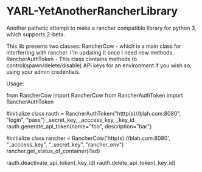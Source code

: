 # YARL-YetAnotherRancherLibrary
Another pathetic attempt to make a rancher compatible library for python 3, which supports 2-beta.

This lib presents two classes:
RancherCow - which is a main class for interferring with rancher. I'm updating it once I need new methods. 
RancherAuthToken - This class contains methods to control(spawn/delete/disable) API keys for an environment if you wish so, using your admin credentials.

Usage: 

from RancherCow import RancherCow
from RancherAuthToken import RancherAuthToken


#initialize class
rauth = RancherAuthToken("htttp(s)//blah.com:8080", "login", "pass")
_secret_key, _acccess_key, _key_id rauth.generate_api_token(name="foo", description="bar")


#initialize class
rancher = RancherCow('http(s)://blah.com:8080', "_acccess_key", "_secret_key", "rancher_env")
rancher.get_status_of_container(i1ad)


rauth.deactivate_api_token(_key_id)
rauth.delete_api_token(_key_id)
